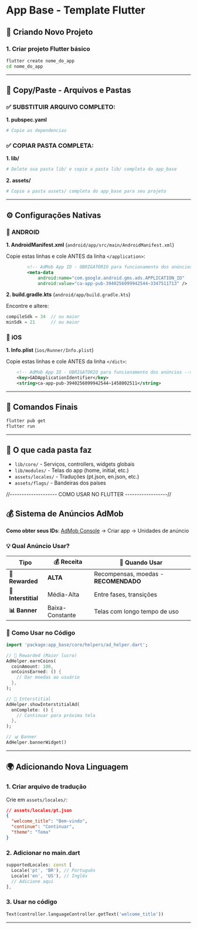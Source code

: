 # App Base - Template Flutter

## 🚀 Criando Novo Projeto

### 1. Criar projeto Flutter básico
```bash
flutter create nome_do_app
cd nome_do_app
```

---

## 📁 Copy/Paste - Arquivos e Pastas

### ✅ **SUBSTITUIR ARQUIVO COMPLETO:**

**1. pubspec.yaml**
```bash
# Copie as dependencias
```

### ✅ **COPIAR PASTA COMPLETA:**

**1. lib/**
```bash
# Delete sua pasta lib/ e copie a pasta lib/ completa do app_base
```

**2. assets/**
```bash
# Copie a pasta assets/ completa do app_base para seu projeto
```

---

## ⚙️ Configurações Nativas

### 🤖 **ANDROID**

**1. AndroidManifest.xml** (`android/app/src/main/AndroidManifest.xml`)

Copie estas linhas e cole ANTES da linha `</application>`:
```xml
        <!-- AdMob App ID - OBRIGATÓRIO para funcionamento dos anúncios -->
        <meta-data
            android:name="com.google.android.gms.ads.APPLICATION_ID"
            android:value="ca-app-pub-3940256099942544~3347511713" />
```

**2. build.gradle.kts** (`android/app/build.gradle.kts`)

Encontre e altere:
```kotlin
compileSdk = 34  // ou maior
minSdk = 21      // ou maior
```

### 🍎 **iOS**

**1. Info.plist** (`ios/Runner/Info.plist`)

Copie estas linhas e cole ANTES da linha `</dict>`:
```xml
	<!-- AdMob App ID - OBRIGATÓRIO para funcionamento dos anúncios -->
	<key>GADApplicationIdentifier</key>
	<string>ca-app-pub-3940256099942544~1458002511</string>
```

---

## 🏃 Comandos Finais

```bash
flutter pub get
flutter run
```

---

## 📁 O que cada pasta faz

- `lib/core/` - Serviços, controllers, widgets globais
- `lib/modules/` - Telas do app (home, initial, etc.)
- `assets/locales/` - Traduções (pt.json, en.json, etc.)
- `assets/flags/` - Bandeiras dos países

//-------------------- COMO USAR NO FLUTTER ------------------//

## 💰 Sistema de Anúncios AdMob

**Como obter seus IDs**: [AdMob Console](https://admob.google.com) → Criar app → Unidades de anúncio

### 💡 **Qual Anúncio Usar?**

| Tipo | 💰 Receita | 🎯 Quando Usar |
|------|------------|-----------------|
| **🤑 Rewarded** | **ALTA** | Recompensas, moedas - **RECOMENDADO** |
| **🧠 Interstitial** | Média-Alta | Entre fases, transições |
| **📊 Banner** | Baixa-Constante | Telas com longo tempo de uso |

### 🚀 **Como Usar no Código**

```dart
import 'package:app_base/core/helpers/ad_helper.dart';

// 🤑 Rewarded (Maior lucro)
AdHelper.earnCoins(
  coinAmount: 100,
  onCoinsEarned: () {
    // Dar moedas ao usuário
  },
);

// 🧠 Interstitial
AdHelper.showInterstitialAd(
  onComplete: () {
    // Continuar para próxima tela
  },
);

// 📊 Banner
AdHelper.bannerWidget()
```

---

## 🌍 Adicionando Nova Linguagem

### 1. **Criar arquivo de tradução**
Crie em `assets/locales/`:
```json
// assets/locales/pt.json
{
  "welcome_title": "Bem-vindo",
  "continue": "Continuar",
  "theme": "Tema"
}
```

### 2. **Adicionar no main.dart**
```dart
supportedLocales: const [
  Locale('pt', 'BR'), // Português
  Locale('en', 'US'), // Inglês
  // Adicione aqui
],
```

### 3. **Usar no código**
```dart
Text(controller.languageController.getText('welcome_title'))
```

---



